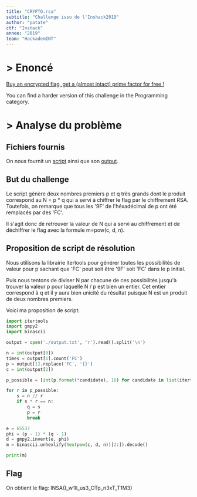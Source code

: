 ```yaml
---
title: "CRYPTO.rsa"
subtitle: "Challenge issu de l'Inshack2019"
author: "patate"
ctf: "InsHack"
annee: "2019"
team: "HackademINT"
---
```


# > Enoncé

[Buy an encrypted flag, get a (almost intact) prime factor for free !](/writeup-scripts/2018-2019/Inshack2019/rsa/595437e42ea3951e8ed4ecda16141f017f3ba36b.tar.gz)

You can find a harder version of this challenge in the Programming category.

# > Analyse du problème


## Fichiers fournis

On nous fournit un [script](/writeup-scripts/2018-2019/Inshack2019/rsa/yarsac.py) ainsi que son [output](/writeup-scripts/2018-2019/Inshack2019/rsa/output.txt).

## But du challenge

Le script génère deux nombres premiers p et q très grands dont le produit correspond au N = p * q qui a servi à chiffrer le flag par le chiffrement RSA. Toutefois, on remarque que tous les '9F' de l'héxadécimal de p ont été remplacés par des 'FC'. 

Il s'agit donc de retrouver la valeur de N qui a servi au chiffrement et de déchiffrer le flag avec la formule m=pow(c, d, n).


## Proposition de script de résolution

Nous utilisons la librairie itertools pour générer toutes les possibilités de valeur pour p sachant que 'FC' peut soit être '9F' soit 'FC' dans le p initial. 

Puis nous tentons de diviser N par chacune de ces possibilités jusqu'à trouver la valeur p pour laquelle N / p est bien un entier. Cet entier correspond à q et il y aura bien unicité du résultat puisque N est un produit de deux nombres premiers.

Voici ma proposition de script:
```python
import itertools
import gmpy2
import binascii

output = open('./output.txt', 'r').read().split('\n')

n = int(output[0])
times = output[1].count('FC')
p = output[1].replace('FC', '{}')
c = int(output[2])

p_possible = [int(p.format(*candidate), 16) for candidate in list(itertools.product(['9F', 'FC'], repeat=times))]

for r in p_possible:
    s = n // r
    if s * r == n:
        q = s
        p = r
        break

e = 65537
phi = (p - 1) * (q - 1)
d = gmpy2.invert(e, phi)
m = binascii.unhexlify(hex(pow(c, d, n))[2:]).decode()

print(m)
```


## Flag

On obtient le flag: INSA{I_w1ll_us3_OTp_n3xT_T1M3}
